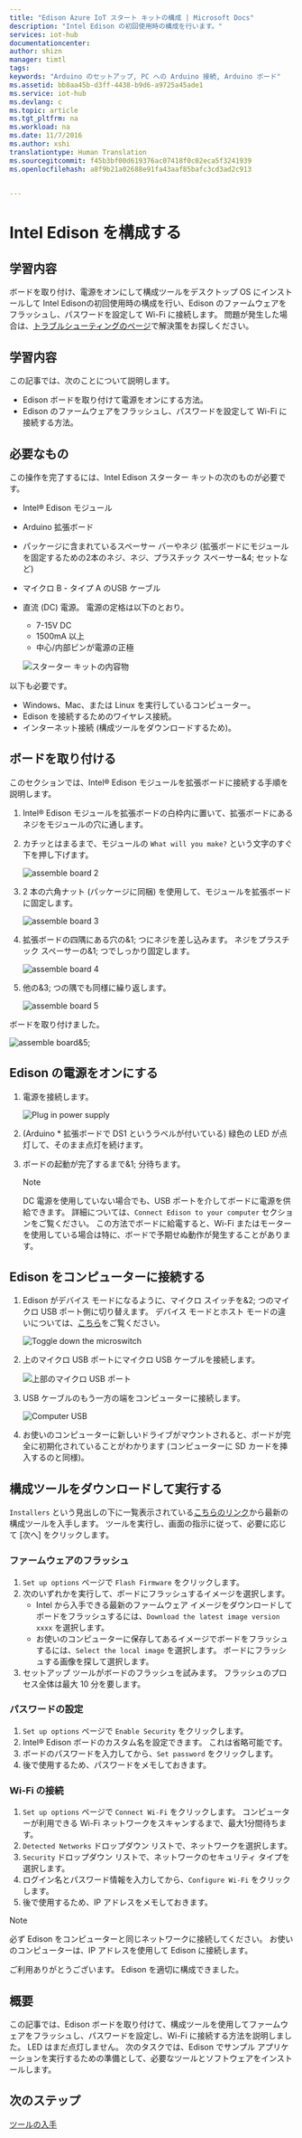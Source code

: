 ```yaml
---
title: "Edison Azure IoT スタート キットの構成 | Microsoft Docs"
description: "Intel Edison の初回使用時の構成を行います。"
services: iot-hub
documentationcenter: 
author: shizn
manager: timtl
tags: 
keywords: "Arduino のセットアップ, PC への Arduino 接続, Arduino ボード"
ms.assetid: bb8aa45b-d3ff-4438-b9d6-a9725a45ade1
ms.service: iot-hub
ms.devlang: c
ms.topic: article
ms.tgt_pltfrm: na
ms.workload: na
ms.date: 11/7/2016
ms.author: xshi
translationtype: Human Translation
ms.sourcegitcommit: f45b3bf00d619376ac07418f0c02eca5f3241939
ms.openlocfilehash: a8f9b21a02688e91fa43aaf85bafc3cd3ad2c913


---
```

# <a name="configure-your-intel-edison"></a>Intel Edison を構成する
## <a name="what-you-will-do"></a>学習内容
ボードを取り付け、電源をオンにして構成ツールをデスクトップ OS にインストールして Intel Edisonの初回使用時の構成を行い、Edison のファームウェアをフラッシュし、パスワードを設定して Wi-Fi に接続します。 問題が発生した場合は、[トラブルシューティングのページ][troubleshooting]で解決策をお探しください。

## <a name="what-you-will-learn"></a>学習内容
この記事では、次のことについて説明します。

* Edison ボードを取り付けて電源をオンにする方法。
* Edison のファームウェアをフラッシュし、パスワードを設定して Wi-Fi に接続する方法。

## <a name="what-you-need"></a>必要なもの
この操作を完了するには、Intel Edison スターター キットの次のものが必要です。

* Intel® Edison モジュール
* Arduino 拡張ボード
* パッケージに含まれているスペーサー バーやネジ (拡張ボードにモジュールを固定するための2本のネジ、ネジ、プラスチック スペーサー&4; セットなど)
* マイクロ B - タイプ A のUSB ケーブル
* 直流 (DC) 電源。 電源の定格は以下のとおり。
  - 7-15V DC
  - 1500mA 以上
  - 中心/内部ピンが電源の正極

  ![スターター キットの内容物](media/iot-hub-intel-edison-lessons/lesson1/kit.png)

以下も必要です。

* Windows、Mac、または Linux を実行しているコンピューター。
* Edison を接続するためのワイヤレス接続。
* インターネット接続 (構成ツールをダウンロードするため)。

## <a name="assemble-your-board"></a>ボードを取り付ける

このセクションでは、Intel® Edison モジュールを拡張ボードに接続する手順を説明します。

1. Intel® Edison モジュールを拡張ボードの白枠内に置いて、拡張ボードにあるネジをモジュールの穴に通します。

2. カチッとはまるまで、モジュールの `What will you make?` という文字のすぐ下を押し下げます。

   ![assemble board 2](media/iot-hub-intel-edison-lessons/lesson1/assemble_board2.jpg)

3. 2 本の六角ナット (パッケージに同梱) を使用して、モジュールを拡張ボードに固定します。

   ![assemble board 3](media/iot-hub-intel-edison-lessons/lesson1/assemble_board3.jpg)

4. 拡張ボードの四隅にある穴の&1; つにネジを差し込みます。 ネジをプラスチック スペーサーの&1; つでしっかり固定します。

   ![assemble board 4](media/iot-hub-intel-edison-lessons/lesson1/assemble_board4.jpg)

5. 他の&3; つの隅でも同様に繰り返します。

   ![assemble board 5](media/iot-hub-intel-edison-lessons/lesson1/assemble_board5.jpg)

ボードを取り付けました。

   ![assemble board&5;](media/iot-hub-intel-edison-lessons/lesson1/assembled_board.jpg)

## <a name="power-up-edison"></a>Edison の電源をオンにする

1. 電源を接続します。

   ![Plug in power supply](media/iot-hub-intel-edison-lessons/lesson1/plug_power.jpg)

2. (Arduino * 拡張ボードで DS1 というラベルが付いている) 緑色の LED が点灯して、そのまま点灯を続けます。

3. ボードの起動が完了するまで&1; 分待ちます。

   > [!NOTE]
   > DC 電源を使用していない場合でも、USB ポートを介してボードに電源を供給できます。 詳細については、`Connect Edison to your computer` セクションをご覧ください。 この方法でボードに給電すると、Wi-Fi またはモーターを使用している場合は特に、ボードで予期せぬ動作が発生することがあります。

## <a name="connect-edison-to-your-computer"></a>Edison をコンピューターに接続する

1. Edison がデバイス モードになるように、マイクロ スイッチを&2; つのマイクロ USB ポート側に切り替えます。 デバイス モードとホスト モードの違いについては、[こちら](https://software.intel.com/en-us/node/628233#usb-device-mode-vs-usb-host-mode)をご覧ください。

   ![Toggle down the microswitch](media/iot-hub-intel-edison-lessons/lesson1/toggle_down_microswitch.jpg)

2. 上のマイクロ USB ポートにマイクロ USB ケーブルを接続します。

   ![上部のマイクロ USB ポート](media/iot-hub-intel-edison-lessons/lesson1/top_usbport.jpg)

3. USB ケーブルのもう一方の端をコンピューターに接続します。

   ![Computer USB](media/iot-hub-intel-edison-lessons/lesson1/computer_usb.jpg)

4. お使いのコンピューターに新しいドライブがマウントされると、ボードが完全に初期化されていることがわかります (コンピューターに SD カードを挿入するのと同様)。

## <a name="download-and-run-the-configuration-tool"></a>構成ツールをダウンロードして実行する
`Installers` という見出しの下に一覧表示されている[こちらのリンク](https://software.intel.com/en-us/iot/hardware/edison/downloads)から最新の構成ツールを入手します。 ツールを実行し、画面の指示に従って、必要に応じて [次へ] をクリックします。

### <a name="flash-firmware"></a>ファームウェアのフラッシュ
1. `Set up options` ページで `Flash Firmware` をクリックします。
2. 次のいずれかを実行して、ボードにフラッシュするイメージを選択します。
   - Intel から入手できる最新のファームウェア イメージをダウンロードしてボードをフラッシュするには、`Download the latest image version xxxx` を選択します。
   - お使いのコンピューターに保存してあるイメージでボードをフラッシュするには、`Select the local image` を選択します。 ボードにフラッシュする画像を探して選択します。
3. セットアップ ツールがボードのフラッシュを試みます。 フラッシュのプロセス全体は最大 10 分を要します。

### <a name="set-password"></a>パスワードの設定
1. `Set up options` ページで `Enable Security` をクリックします。
2. Intel® Edison ボードのカスタム名を設定できます。 これは省略可能です。
3. ボードのパスワードを入力してから、`Set password` をクリックします。
4. 後で使用するため、パスワードをメモしておきます。

### <a name="connect-wi-fi"></a>Wi-Fi の接続
1. `Set up options` ページで `Connect Wi-Fi` をクリックします。 コンピューターが利用できる Wi-Fi ネットワークをスキャンするまで、最大1分間待ちます。
2. `Detected Networks` ドロップダウン リストで、ネットワークを選択します。
3. `Security` ドロップダウン リストで、ネットワークのセキュリティ タイプを選択します。
4. ログイン名とパスワード情報を入力してから、`Configure Wi-Fi` をクリックします。
5. 後で使用するため、IP アドレスをメモしておきます。

> [!NOTE]
> 必ず Edison をコンピューターと同じネットワークに接続してください。 お使いのコンピューターは、IP アドレスを使用して Edison に接続します。

ご利用ありがとうございます。 Edison を適切に構成できました。

## <a name="summary"></a>概要
この記事では、Edison ボードを取り付けて、構成ツールを使用してファームウェアをフラッシュし、パスワードを設定し、Wi-Fi に接続する方法を説明しました。 LED はまだ点灯しません。 次のタスクでは、Edison でサンプル アプリケーションを実行するための準備として、必要なツールとソフトウェアをインストールします。

## <a name="next-steps"></a>次のステップ
[ツールの入手][get-the-tools]
<!-- Images and links -->

[troubleshooting]: iot-hub-intel-edison-kit-c-troubleshooting.md
[get-the-tools]: iot-hub-intel-edison-kit-c-lesson1-get-the-tools-win32.md


<!--HONumber=Dec16_HO2-->



